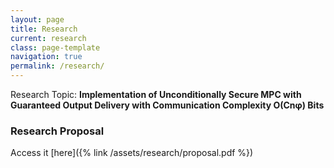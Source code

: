 ```yaml
---
layout: page
title: Research
current: research 
class: page-template
navigation: true
permalink: /research/
---
```


Research Topic: <b>Implementation of Unconditionally Secure MPC with Guaranteed Output Delivery with Communication Complexity O(Cnφ) Bits</b>

### Research Proposal
Access it [here]({% link /assets/research/proposal.pdf %})


